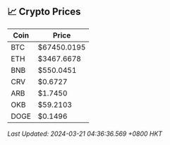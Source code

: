 ## 📈 Crypto Prices

| Coin | Price |
| ---- | ----- |
| BTC | $67450.0195 |
| ETH | $3467.6678 |
| BNB | $550.0451 |
| CRV | $0.6727 |
| ARB | $1.7450 |
| OKB | $59.2103 |
| DOGE | $0.1496 |

_Last Updated: 2024-03-21 04:36:36.569 +0800 HKT_